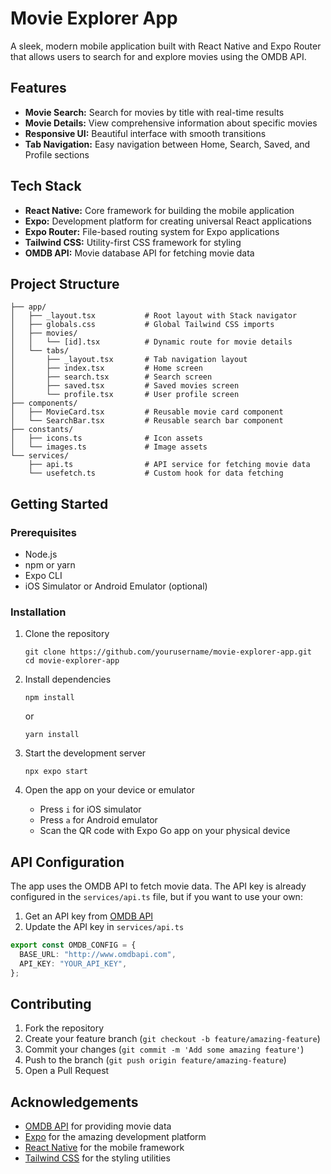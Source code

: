 # Movie Explorer App

A sleek, modern mobile application built with React Native and Expo Router that allows users to search for and explore movies using the OMDB API.

## Features

- **Movie Search:** Search for movies by title with real-time results
- **Movie Details:** View comprehensive information about specific movies
- **Responsive UI:** Beautiful interface with smooth transitions
- **Tab Navigation:** Easy navigation between Home, Search, Saved, and Profile sections

## Tech Stack

- **React Native:** Core framework for building the mobile application
- **Expo:** Development platform for creating universal React applications
- **Expo Router:** File-based routing system for Expo applications
- **Tailwind CSS:** Utility-first CSS framework for styling
- **OMDB API:** Movie database API for fetching movie data

## Project Structure

```
├── app/
│   ├── _layout.tsx           # Root layout with Stack navigator
│   ├── globals.css           # Global Tailwind CSS imports
│   ├── movies/
│   │   └── [id].tsx          # Dynamic route for movie details
│   └── tabs/
│       ├── _layout.tsx       # Tab navigation layout
│       ├── index.tsx         # Home screen
│       ├── search.tsx        # Search screen
│       ├── saved.tsx         # Saved movies screen
│       └── profile.tsx       # User profile screen
├── components/
│   ├── MovieCard.tsx         # Reusable movie card component
│   └── SearchBar.tsx         # Reusable search bar component
├── constants/
│   ├── icons.ts              # Icon assets
│   └── images.ts             # Image assets
└── services/
    ├── api.ts                # API service for fetching movie data
    └── usefetch.ts           # Custom hook for data fetching
```

## Getting Started

### Prerequisites

- Node.js
- npm or yarn
- Expo CLI
- iOS Simulator or Android Emulator (optional)

### Installation

1. Clone the repository
   ```
   git clone https://github.com/yourusername/movie-explorer-app.git
   cd movie-explorer-app
   ```

2. Install dependencies
   ```
   npm install
   ```
   or
   ```
   yarn install
   ```

3. Start the development server
   ```
   npx expo start
   ```

4. Open the app on your device or emulator
   - Press `i` for iOS simulator
   - Press `a` for Android emulator
   - Scan the QR code with Expo Go app on your physical device

## API Configuration

The app uses the OMDB API to fetch movie data. The API key is already configured in the `services/api.ts` file, but if you want to use your own:

1. Get an API key from [OMDB API](http://www.omdbapi.com/apikey.aspx)
2. Update the API key in `services/api.ts`

```typescript
export const OMDB_CONFIG = {
  BASE_URL: "http://www.omdbapi.com",
  API_KEY: "YOUR_API_KEY",
};
```

## Contributing

1. Fork the repository
2. Create your feature branch (`git checkout -b feature/amazing-feature`)
3. Commit your changes (`git commit -m 'Add some amazing feature'`)
4. Push to the branch (`git push origin feature/amazing-feature`)
5. Open a Pull Request

## Acknowledgements

- [OMDB API](http://www.omdbapi.com/) for providing movie data
- [Expo](https://expo.dev/) for the amazing development platform
- [React Native](https://reactnative.dev/) for the mobile framework
- [Tailwind CSS](https://tailwindcss.com/) for the styling utilities
